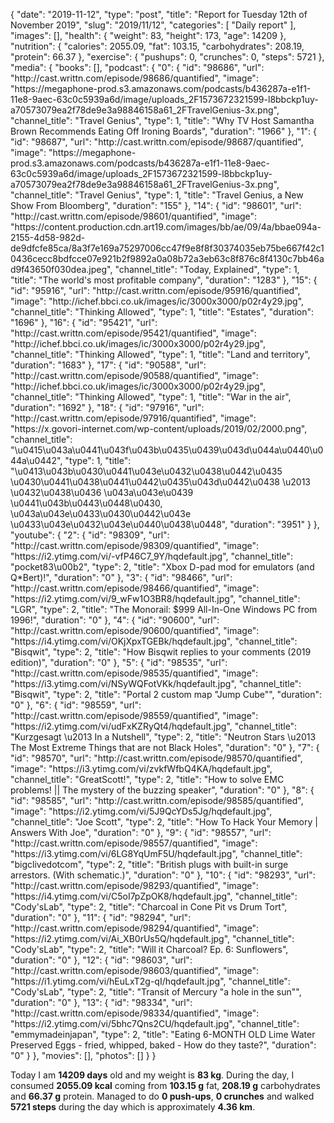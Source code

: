 {
    "date": "2019-11-12",
    "type": "post",
    "title": "Report for Tuesday 12th of November 2019",
    "slug": "2019\/11\/12",
    "categories": [
        "Daily report"
    ],
    "images": [],
    "health": {
        "weight": 83,
        "height": 173,
        "age": 14209
    },
    "nutrition": {
        "calories": 2055.09,
        "fat": 103.15,
        "carbohydrates": 208.19,
        "protein": 66.37
    },
    "exercise": {
        "pushups": 0,
        "crunches": 0,
        "steps": 5721
    },
    "media": {
        "books": [],
        "podcast": {
            "0": {
                "id": "98686",
                "url": "http:\/\/cast.writtn.com\/episode\/98686\/quantified",
                "image": "https:\/\/megaphone-prod.s3.amazonaws.com\/podcasts\/b436287a-e1f1-11e8-9aec-63c0c5939a6d\/image\/uploads_2F1573672321599-l8bbckp1uy-a70573079ea2f78de9e3a98846158a61_2FTravelGenius-3x.png",
                "channel_title": "Travel Genius",
                "type": 1,
                "title": "Why TV Host Samantha Brown Recommends Eating Off Ironing Boards",
                "duration": "1966"
            },
            "1": {
                "id": "98687",
                "url": "http:\/\/cast.writtn.com\/episode\/98687\/quantified",
                "image": "https:\/\/megaphone-prod.s3.amazonaws.com\/podcasts\/b436287a-e1f1-11e8-9aec-63c0c5939a6d\/image\/uploads_2F1573672321599-l8bbckp1uy-a70573079ea2f78de9e3a98846158a61_2FTravelGenius-3x.png",
                "channel_title": "Travel Genius",
                "type": 1,
                "title": "Travel Genius, a New Show From Bloomberg",
                "duration": "155"
            },
            "14": {
                "id": "98601",
                "url": "http:\/\/cast.writtn.com\/episode\/98601\/quantified",
                "image": "https:\/\/content.production.cdn.art19.com\/images\/bb\/ae\/09\/4a\/bbae094a-2155-4d58-982d-de9dfcfe85ca\/8a3f7e169a75297006cc47f9e8f8f30374035eb75be667f42c10436cecc8bdfcce07e921b2f9892a0a08b72a3eb63c8f876c8f4130c7bb46ad9f43650f030dea.jpeg",
                "channel_title": "Today, Explained",
                "type": 1,
                "title": "The world's most profitable company",
                "duration": "1283"
            },
            "15": {
                "id": "95916",
                "url": "http:\/\/cast.writtn.com\/episode\/95916\/quantified",
                "image": "http:\/\/ichef.bbci.co.uk\/images\/ic\/3000x3000\/p02r4y29.jpg",
                "channel_title": "Thinking Allowed",
                "type": 1,
                "title": "Estates",
                "duration": "1696"
            },
            "16": {
                "id": "95421",
                "url": "http:\/\/cast.writtn.com\/episode\/95421\/quantified",
                "image": "http:\/\/ichef.bbci.co.uk\/images\/ic\/3000x3000\/p02r4y29.jpg",
                "channel_title": "Thinking Allowed",
                "type": 1,
                "title": "Land and territory",
                "duration": "1683"
            },
            "17": {
                "id": "90588",
                "url": "http:\/\/cast.writtn.com\/episode\/90588\/quantified",
                "image": "http:\/\/ichef.bbci.co.uk\/images\/ic\/3000x3000\/p02r4y29.jpg",
                "channel_title": "Thinking Allowed",
                "type": 1,
                "title": "War in the air",
                "duration": "1692"
            },
            "18": {
                "id": "97916",
                "url": "http:\/\/cast.writtn.com\/episode\/97916\/quantified",
                "image": "https:\/\/x.govori-internet.com\/wp-content\/uploads\/2019\/02\/2000.png",
                "channel_title": "\u0415\u043a\u0441\u043f\u043b\u0435\u0439\u043d\u044a\u0440\u044a\u0442",
                "type": 1,
                "title": "\u0413\u043b\u0430\u0441\u043e\u0432\u0438\u0442\u0435 \u0430\u0441\u0438\u0441\u0442\u0435\u043d\u0442\u0438 \u2013 \u0432\u0438\u0436 \u043a\u043e\u0439 \u0441\u043b\u0443\u0448\u0430, \u043a\u043e\u0433\u0430\u0442\u043e \u0433\u043e\u0432\u043e\u0440\u0438\u0448",
                "duration": "3951"
            }
        },
        "youtube": {
            "2": {
                "id": "98309",
                "url": "http:\/\/cast.writtn.com\/episode\/98309\/quantified",
                "image": "https:\/\/i2.ytimg.com\/vi\/-vfP46C7_9Y\/hqdefault.jpg",
                "channel_title": "pocket83\u00b2",
                "type": 2,
                "title": "Xbox D-pad mod for emulators (and Q*Bert)!",
                "duration": "0"
            },
            "3": {
                "id": "98466",
                "url": "http:\/\/cast.writtn.com\/episode\/98466\/quantified",
                "image": "https:\/\/i2.ytimg.com\/vi\/9_wFw1O3BR8\/hqdefault.jpg",
                "channel_title": "LGR",
                "type": 2,
                "title": "The Monorail: $999 All-In-One Windows PC from 1996!",
                "duration": "0"
            },
            "4": {
                "id": "90600",
                "url": "http:\/\/cast.writtn.com\/episode\/90600\/quantified",
                "image": "https:\/\/i4.ytimg.com\/vi\/OKjXpxTGEBk\/hqdefault.jpg",
                "channel_title": "Bisqwit",
                "type": 2,
                "title": "How Bisqwit replies to your comments (2019 edition)",
                "duration": "0"
            },
            "5": {
                "id": "98535",
                "url": "http:\/\/cast.writtn.com\/episode\/98535\/quantified",
                "image": "https:\/\/i3.ytimg.com\/vi\/NSyWQFotVKk\/hqdefault.jpg",
                "channel_title": "Bisqwit",
                "type": 2,
                "title": "Portal 2 custom map \"Jump Cube\"",
                "duration": "0"
            },
            "6": {
                "id": "98559",
                "url": "http:\/\/cast.writtn.com\/episode\/98559\/quantified",
                "image": "https:\/\/i2.ytimg.com\/vi\/udFxKZRyQt4\/hqdefault.jpg",
                "channel_title": "Kurzgesagt \u2013 In a Nutshell",
                "type": 2,
                "title": "Neutron Stars \u2013 The Most Extreme Things that are not Black Holes",
                "duration": "0"
            },
            "7": {
                "id": "98570",
                "url": "http:\/\/cast.writtn.com\/episode\/98570\/quantified",
                "image": "https:\/\/i3.ytimg.com\/vi\/zvkfWfbQ4KA\/hqdefault.jpg",
                "channel_title": "GreatScott!",
                "type": 2,
                "title": "How to solve EMC problems! || The mystery of the buzzing speaker",
                "duration": "0"
            },
            "8": {
                "id": "98585",
                "url": "http:\/\/cast.writtn.com\/episode\/98585\/quantified",
                "image": "https:\/\/i2.ytimg.com\/vi\/5J9QcYDs5Jg\/hqdefault.jpg",
                "channel_title": "Joe Scott",
                "type": 2,
                "title": "How To Hack Your Memory | Answers With Joe",
                "duration": "0"
            },
            "9": {
                "id": "98557",
                "url": "http:\/\/cast.writtn.com\/episode\/98557\/quantified",
                "image": "https:\/\/i3.ytimg.com\/vi\/6LG8YqUmF5U\/hqdefault.jpg",
                "channel_title": "bigclivedotcom",
                "type": 2,
                "title": "British plugs with built-in surge arrestors.  (With schematic.)",
                "duration": "0"
            },
            "10": {
                "id": "98293",
                "url": "http:\/\/cast.writtn.com\/episode\/98293\/quantified",
                "image": "https:\/\/i4.ytimg.com\/vi\/C5oI7pZpOK8\/hqdefault.jpg",
                "channel_title": "Cody'sLab",
                "type": 2,
                "title": "Charcoal in Cone Pit vs Drum Tort",
                "duration": "0"
            },
            "11": {
                "id": "98294",
                "url": "http:\/\/cast.writtn.com\/episode\/98294\/quantified",
                "image": "https:\/\/i2.ytimg.com\/vi\/Ai_XB0rUs5Q\/hqdefault.jpg",
                "channel_title": "Cody'sLab",
                "type": 2,
                "title": "Will it Charcoal? Ep. 6: Sunflowers",
                "duration": "0"
            },
            "12": {
                "id": "98603",
                "url": "http:\/\/cast.writtn.com\/episode\/98603\/quantified",
                "image": "https:\/\/i1.ytimg.com\/vi\/hEuLxT2g-qI\/hqdefault.jpg",
                "channel_title": "Cody'sLab",
                "type": 2,
                "title": "Transit of Mercury \"a hole in the sun\"",
                "duration": "0"
            },
            "13": {
                "id": "98334",
                "url": "http:\/\/cast.writtn.com\/episode\/98334\/quantified",
                "image": "https:\/\/i2.ytimg.com\/vi\/5bhc7Qns2CU\/hqdefault.jpg",
                "channel_title": "emmymadeinjapan",
                "type": 2,
                "title": "Eating 6-MONTH OLD Lime Water Preserved Eggs - fried, whipped, baked - How do they taste?",
                "duration": "0"
            }
        },
        "movies": [],
        "photos": []
    }
}

Today I am <strong>14209 days</strong> old and my weight is <strong>83 kg</strong>. During the day, I consumed <strong>2055.09 kcal</strong> coming from <strong>103.15 g</strong> fat, <strong>208.19 g</strong> carbohydrates and <strong>66.37 g</strong> protein. Managed to do <strong>0 push-ups</strong>, <strong>0 crunches</strong> and walked <strong>5721 steps</strong> during the day which is approximately <strong>4.36 km</strong>.